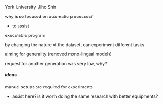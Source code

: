 York University, Jiho Shin

why is se focused on automatic processes?
* to assist

executable program

by changing the nature of the dataset, can experiment different tasks

aiming for generality (removed mono-lingual models)

request for another generation was very low, why?

##### ideas
manual setups are required for experiments
* assist here?
is it worth doing the same research with better equipments?